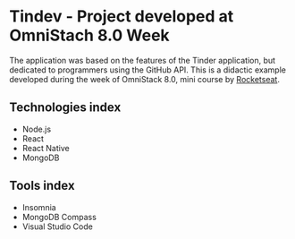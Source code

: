 # Tindev - Project developed at OmniStach 8.0 Week

The application was based on the features of the Tinder application, but dedicated to programmers using the GitHub API. This is a didactic example developed during the week of OmniStack 8.0, mini course by [Rocketseat](https://rocketseat.com.br/).

## Technologies index

- Node.js
- React
- React Native
- MongoDB

## Tools index

- Insomnia
- MongoDB Compass
- Visual Studio Code
